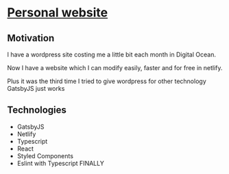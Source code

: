# [Personal website](https://www.ggseco.com)

## Motivation

I have a wordpress site costing me a little bit each month in Digital Ocean.

Now I have a website which I can modify easily, faster and for free in netlify.

Plus it was the third time I tried to give wordpress for other technology GatsbyJS just works

## Technologies

- GatsbyJS
- Netlify
- Typescript
- React
- Styled Components
- Eslint with Typescript FINALLY

